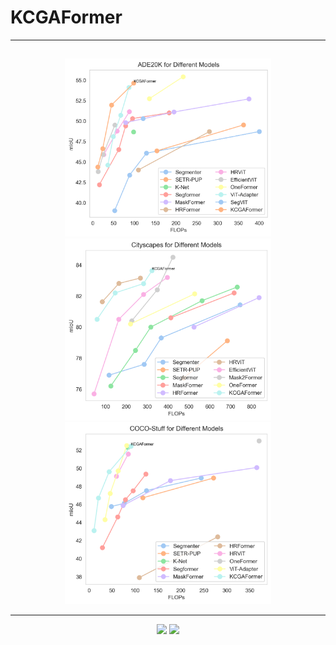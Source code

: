 # KCGAFormer
***
## 
<div align = "center">    
  <img  src="./Visualization/Ade20k_curve.png" width="330" />
  <img  src="./Visualization/Cityscapes_curve.png" width="330" />
  <img  src="./Visualization/COCO-Stuff_curve.png" width="330" />
</div>

***

<div align = "center">    
  <img  src="./Visualization/CAM1.png" width="500" />
  <img  src="./Visualization/CAM2.png" width="500" />
</div>
